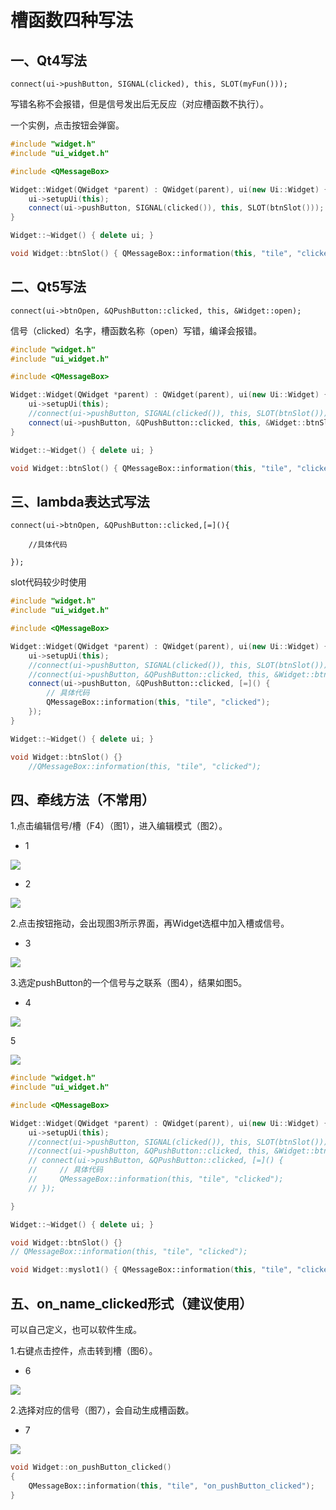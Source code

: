 # 槽函数四种写法

## 一、Qt4写法

`connect(ui->pushButton, SIGNAL(clicked), this, SLOT(myFun()));`

写错名称不会报错，但是信号发出后无反应（对应槽函数不执行）。

一个实例，点击按钮会弹窗。

```C++
#include "widget.h"
#include "ui_widget.h"

#include <QMessageBox>

Widget::Widget(QWidget *parent) : QWidget(parent), ui(new Ui::Widget) {
    ui->setupUi(this);
    connect(ui->pushButton, SIGNAL(clicked()), this, SLOT(btnSlot()));
}

Widget::~Widget() { delete ui; }

void Widget::btnSlot() { QMessageBox::information(this, "tile", "clicked"); }

```



## 二、Qt5写法

`connect(ui->btnOpen, &QPushButton::clicked, this, &Widget::open);`

信号（clicked）名字，槽函数名称（open）写错，编译会报错。

```C++
#include "widget.h"
#include "ui_widget.h"

#include <QMessageBox>

Widget::Widget(QWidget *parent) : QWidget(parent), ui(new Ui::Widget) {
    ui->setupUi(this);
    //connect(ui->pushButton, SIGNAL(clicked()), this, SLOT(btnSlot()));
    connect(ui->pushButton, &QPushButton::clicked, this, &Widget::btnSlot);
}

Widget::~Widget() { delete ui; }

void Widget::btnSlot() { QMessageBox::information(this, "tile", "clicked"); }

```

## 三、lambda表达式写法

`connect(ui->btnOpen, &QPushButton::clicked,[=](){`

`    //具体代码`

`});`

slot代码较少时使用

```C++
#include "widget.h"
#include "ui_widget.h"

#include <QMessageBox>

Widget::Widget(QWidget *parent) : QWidget(parent), ui(new Ui::Widget) {
    ui->setupUi(this);
    //connect(ui->pushButton, SIGNAL(clicked()), this, SLOT(btnSlot()));
    //connect(ui->pushButton, &QPushButton::clicked, this, &Widget::btnSlot);
    connect(ui->pushButton, &QPushButton::clicked, [=]() {
        // 具体代码
        QMessageBox::information(this, "tile", "clicked");
    });
}

Widget::~Widget() { delete ui; }

void Widget::btnSlot() {}
    //QMessageBox::information(this, "tile", "clicked");

```

## 四、牵线方法（不常用）

1.点击编辑信号/槽（F4）（图1），进入编辑模式（图2）。

- 1

![](qt槽函数.assets/image-20240413222326036.png)

- 2

![](qt槽函数.assets/image-20240413214308930.png)

2.点击按钮拖动，会出现图3所示界面，再Widget选框中加入槽或信号。

- 3

![](qt槽函数.assets/image-2024-04-13-214216.png)

3.选定pushButton的一个信号与之联系（图4），结果如图5。

- 4

![](qt槽函数.assets/image-2024-04-13-214641.png)

5

![](qt槽函数.assets/image-2024-04-13-214706.png)

```C++
#include "widget.h"
#include "ui_widget.h"

#include <QMessageBox>

Widget::Widget(QWidget *parent) : QWidget(parent), ui(new Ui::Widget) {
    ui->setupUi(this);
    //connect(ui->pushButton, SIGNAL(clicked()), this, SLOT(btnSlot()));
    //connect(ui->pushButton, &QPushButton::clicked, this, &Widget::btnSlot);
    // connect(ui->pushButton, &QPushButton::clicked, [=]() {
    //     // 具体代码
    //     QMessageBox::information(this, "tile", "clicked");
    // });

}

Widget::~Widget() { delete ui; }

void Widget::btnSlot() {}
// QMessageBox::information(this, "tile", "clicked");

void Widget::myslot1() { QMessageBox::information(this, "tile", "clicked"); }
```

## 五、on_name_clicked形式（建议使用）

可以自己定义，也可以软件生成。

1.右键点击控件，点击转到槽（图6）。

- 6

![](qt槽函数.assets/image-2024-04-13-215323.png)

2.选择对应的信号（图7），会自动生成槽函数。

- 7

![](qt槽函数.assets/image-2024-04-13-215421.png)

```C++
void Widget::on_pushButton_clicked()
{
    QMessageBox::information(this, "tile", "on_pushButton_clicked");
}

```

